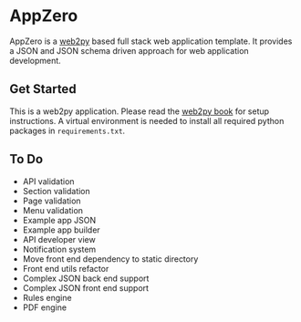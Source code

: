 # AppZero

AppZero is a [web2py](http://www.web2py.com/) based full stack web application template. It provides a JSON and JSON schema driven approach for web application development.

## Get Started

This is a web2py application. Please read the [web2py book](http://www.web2py.com/book) for setup instructions. A virtual environment is needed to install all required python packages in `requirements.txt`.

## To Do

* API validation
* Section validation
* Page validation
* Menu validation
* Example app JSON
* Example app builder
* API developer view
* Notification system
* Move front end dependency to static directory
* Front end utils refactor
* Complex JSON back end support
* Complex JSON front end support
* Rules engine
* PDF engine
